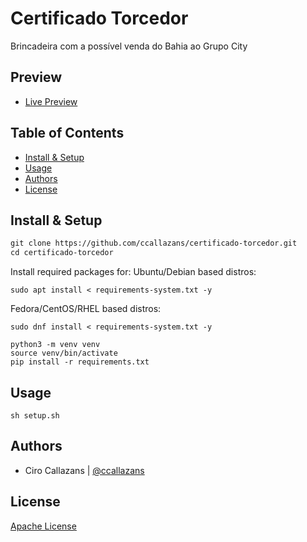 
Certificado Torcedor
=============

Brincadeira com a possível venda do Bahia ao Grupo City

Preview
-----
-   [Live Preview](http://certificadobahia.click:5988)


Table of Contents
-----------------

-   [Install & Setup](#install-&-setup)
-   [Usage](#usage)
-   [Authors](#authors)
-   [License](#license)

Install & Setup
---------------
```html 
git clone https://github.com/ccallazans/certificado-torcedor.git
cd certificado-torcedor
```
Install required packages for:
Ubuntu/Debian based distros:
```
sudo apt install < requirements-system.txt -y
```
Fedora/CentOS/RHEL based distros:
```
sudo dnf install < requirements-system.txt -y
```

```
python3 -m venv venv
source venv/bin/activate
pip install -r requirements.txt
```

Usage
-----

```
sh setup.sh
```


Authors
-------

* Ciro Callazans | [@ccallazans](https://github.com/ccallazans)



License
-------

[Apache License](LICENSE)
